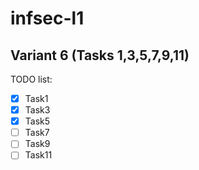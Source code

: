 # infsec-l1

## Variant 6 (Tasks 1,3,5,7,9,11)

TODO list:
- [x] Task1
- [x] Task3
- [x] Task5
- [ ] Task7
- [ ] Task9
- [ ] Task11

